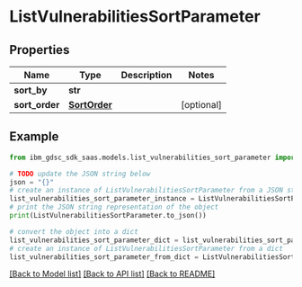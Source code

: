# ListVulnerabilitiesSortParameter


## Properties

Name | Type | Description | Notes
------------ | ------------- | ------------- | -------------
**sort_by** | **str** |  | 
**sort_order** | [**SortOrder**](SortOrder.md) |  | [optional] 

## Example

```python
from ibm_gdsc_sdk_saas.models.list_vulnerabilities_sort_parameter import ListVulnerabilitiesSortParameter

# TODO update the JSON string below
json = "{}"
# create an instance of ListVulnerabilitiesSortParameter from a JSON string
list_vulnerabilities_sort_parameter_instance = ListVulnerabilitiesSortParameter.from_json(json)
# print the JSON string representation of the object
print(ListVulnerabilitiesSortParameter.to_json())

# convert the object into a dict
list_vulnerabilities_sort_parameter_dict = list_vulnerabilities_sort_parameter_instance.to_dict()
# create an instance of ListVulnerabilitiesSortParameter from a dict
list_vulnerabilities_sort_parameter_from_dict = ListVulnerabilitiesSortParameter.from_dict(list_vulnerabilities_sort_parameter_dict)
```
[[Back to Model list]](../README.md#documentation-for-models) [[Back to API list]](../README.md#documentation-for-api-endpoints) [[Back to README]](../README.md)


